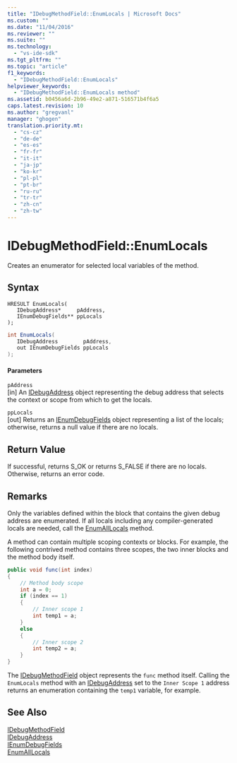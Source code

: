 ```yaml
---
title: "IDebugMethodField::EnumLocals | Microsoft Docs"
ms.custom: ""
ms.date: "11/04/2016"
ms.reviewer: ""
ms.suite: ""
ms.technology: 
  - "vs-ide-sdk"
ms.tgt_pltfrm: ""
ms.topic: "article"
f1_keywords: 
  - "IDebugMethodField::EnumLocals"
helpviewer_keywords: 
  - "IDebugMethodField::EnumLocals method"
ms.assetid: b0456a6d-2b96-49e2-a871-516571b4f6a5
caps.latest.revision: 10
ms.author: "gregvanl"
manager: "ghogen"
translation.priority.mt: 
  - "cs-cz"
  - "de-de"
  - "es-es"
  - "fr-fr"
  - "it-it"
  - "ja-jp"
  - "ko-kr"
  - "pl-pl"
  - "pt-br"
  - "ru-ru"
  - "tr-tr"
  - "zh-cn"
  - "zh-tw"
---
```

# IDebugMethodField::EnumLocals
Creates an enumerator for selected local variables of the method.  
  
## Syntax  
  
```cpp#  
HRESULT EnumLocals(   
   IDebugAddress*     pAddress,  
   IEnumDebugFields** ppLocals  
);  
```  
  
```csharp  
int EnumLocals(  
   IDebugAddress        pAddress,   
   out IEnumDebugFields ppLocals  
);  
```  
  
#### Parameters  
 `pAddress`  
 [in] An [IDebugAddress](../../../extensibility/debugger/reference/idebugaddress.md) object representing the debug address that selects the context or scope from which to get the locals.  
  
 `ppLocals`  
 [out] Returns an [IEnumDebugFields](../../../extensibility/debugger/reference/ienumdebugfields.md) object representing a list of the locals; otherwise, returns a null value if there are no locals.  
  
## Return Value  
 If successful, returns S_OK or returns S_FALSE if there are no locals. Otherwise, returns an error code.  
  
## Remarks  
 Only the variables defined within the block that contains the given debug address are enumerated. If all locals including any compiler-generated locals are needed, call the [EnumAllLocals](../../../extensibility/debugger/reference/idebugmethodfield-enumalllocals.md) method.  
  
 A method can contain multiple scoping contexts or blocks. For example, the following contrived method contains three scopes, the two inner blocks and the method body itself.  
  
```csharp  
public void func(int index)  
{  
    // Method body scope  
    int a = 0;  
    if (index == 1)  
    {  
        // Inner scope 1  
        int temp1 = a;  
    }  
    else  
    {  
        // Inner scope 2  
        int temp2 = a;  
    }  
}  
```  
  
 The [IDebugMethodField](../../../extensibility/debugger/reference/idebugmethodfield.md) object represents the `func` method itself. Calling the `EnumLocals` method with an [IDebugAddress](../../../extensibility/debugger/reference/idebugaddress.md) set to the `Inner Scope 1` address returns an enumeration containing the `temp1` variable, for example.  
  
## See Also  
 [IDebugMethodField](../../../extensibility/debugger/reference/idebugmethodfield.md)   
 [IDebugAddress](../../../extensibility/debugger/reference/idebugaddress.md)   
 [IEnumDebugFields](../../../extensibility/debugger/reference/ienumdebugfields.md)   
 [EnumAllLocals](../../../extensibility/debugger/reference/idebugmethodfield-enumalllocals.md)